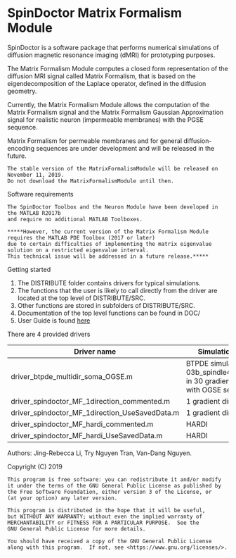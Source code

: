 # SpinDoctor Matrix Formalism Module

SpinDoctor is a software package that performs numerical simulations of diffusion magnetic resonance imaging (dMRI) for prototyping purposes.  

The Matrix Formalism Module computes a closed form representation of the diffusion MRI signal called Matrix Formalism, that is based on the eigendecomposition of the Laplace operator, defined in the diffusion geometry.  

Currently, the Matrix Formalism Module allows the computation of the Matrix Formalism signal and the 
Matrix Formalism Gaussian Approximation signal for realistic neuron (impermeable membranes) with the PGSE sequence.

Matrix Formalism for permeable membranes and for general diffusion-encoding sequences are under development 
and will be released in the future.  

	The stable version of the MatrixFormalismModule will be released on November 11, 2019. 
	Do not download the MatrixFormalismModule until then.

Software requirements
 
	The SpinDoctor Toolbox and the Neuron Module have been developed in the MATLAB R2017b 
	and require no additional MATLAB Toolboxes.  
	
	*****However, the current version of the Matrix Formalism Module requires the MATLAB PDE Toolbox (2017 or later) 
	due to certain difficulties of implementing the matrix eigenvalue solution on a restricted eigenvalue interval.  
	This technical issue will be addressed in a future release.*****      

Getting started
		
1. The DISTRIBUTE folder contains drivers for typical simulations.
2. The functions that the user is likely to call directly from the driver are located at the top level of DISTRIBUTE/SRC.
3. Other functions are stored in subfolders of DISTRIBUTE/SRC.
4. Documentation of the top level functions can be found in DOC/
5. User Guide is found [here](https://github.com/jingrebeccali/SpinDoctor/blob/MatrixFormalismModule/User%20Guide.pdf)

There are 4 provided drivers

 Driver name                         	| Simulation details                                                                       	|
|-------------------------------------	|------------------------------------------------------------------------------------------	|
| driver_btpde_multidir_soma_OGSE.m   	| BTPDE simulation of 03b_spindle4aACC_soma in 30 gradient directions with OGSE sequences. 	|
| driver_spindoctor_MF_1direction_commented.m   |   1 gradient direction |
| driver_spindoctor_MF_1direction_UseSavedData.m |  1 gradient direction |
| driver_spindoctor_MF_hardi_commented.m   |	HARDI |
| driver_spindoctor_MF_hardi_UseSavedData.m | HARDI |

Authors: Jing-Rebecca Li, Try Nguyen Tran, Van-Dang Nguyen. 

Copyright (C) 2019

	This program is free software: you can redistribute it and/or modify
	it under the terms of the GNU General Public License as published by
	the Free Software Foundation, either version 3 of the License, or
	(at your option) any later version.

	This program is distributed in the hope that it will be useful,
	but WITHOUT ANY WARRANTY; without even the implied warranty of
	MERCHANTABILITY or FITNESS FOR A PARTICULAR PURPOSE.  See the
	GNU General Public License for more details.

	You should have received a copy of the GNU General Public License
	along with this program.  If not, see <https://www.gnu.org/licenses/>.
